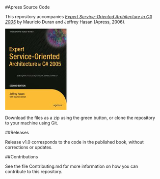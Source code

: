 #Apress Source Code

This repository accompanies [*Expert Service-Oriented Architecture in C# 2005*](http://www.apress.com/9781590597019) by Mauricio Duran and Jeffrey Hasan (Apress, 2006).

![Cover image](9781590597019.jpg)

Download the files as a zip using the green button, or clone the repository to your machine using Git.

##Releases

Release v1.0 corresponds to the code in the published book, without corrections or updates.

##Contributions

See the file Contributing.md for more information on how you can contribute to this repository.
